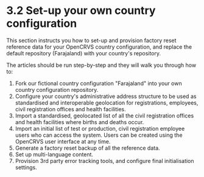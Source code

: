 # 3.2 Set-up your own country configuration

This section instructs you how to set-up and provision factory reset reference data for your OpenCRVS country configuration, and replace the default repository (Farajaland) with your country's repository.

The articles should be run step-by-step and they will walk you through how to:

1. Fork our fictional country configuration "Farajaland" into your own country configuration repository.
2. Configure your country's administrative address structure to be used as standardised and interoperable geolocation for registrations, employees, civil registration offices and health facilities.
3. Import a standardised, geolocated list of all the civil registration offices and health facilities where births and deaths occur.&#x20;
4. Import an initial list of test or production, civil registration employee users who can access the system.  Users can be created using the OpenCRVS user interface at any time.
5. Generate a factory reset backup of all the reference data.
6. Set up multi-language content.
7. Provision 3rd party error tracking tools, and configure final initialisation settings.
